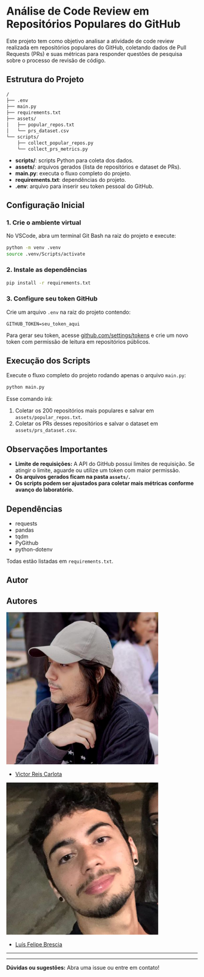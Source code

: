 # Análise de Code Review em Repositórios Populares do GitHub

Este projeto tem como objetivo analisar a atividade de code review realizada em repositórios populares do GitHub, coletando dados de Pull Requests (PRs) e suas métricas para responder questões de pesquisa sobre o processo de revisão de código.

## Estrutura do Projeto

```
/
├── .env
├── main.py
├── requirements.txt
├── assets/
│   ├── popular_repos.txt
│   └── prs_dataset.csv
└── scripts/
    ├── collect_popular_repos.py
    └── collect_prs_metrics.py
```

- **scripts/**: scripts Python para coleta dos dados.
- **assets/**: arquivos gerados (lista de repositórios e dataset de PRs).
- **main.py**: executa o fluxo completo do projeto.
- **requirements.txt**: dependências do projeto.
- **.env**: arquivo para inserir seu token pessoal do GitHub.

## Configuração Inicial

### 1. Crie o ambiente virtual

No VSCode, abra um terminal Git Bash na raiz do projeto e execute:

```bash
python -m venv .venv
source .venv/Scripts/activate
```

### 2. Instale as dependências

```bash
pip install -r requirements.txt
```

### 3. Configure seu token GitHub

Crie um arquivo `.env` na raiz do projeto contendo:

```
GITHUB_TOKEN=seu_token_aqui
```

Para gerar seu token, acesse [github.com/settings/tokens](https://github.com/settings/tokens) e crie um novo token com permissão de leitura em repositórios públicos.

## Execução dos Scripts

Execute o fluxo completo do projeto rodando apenas o arquivo `main.py`:

```bash
python main.py
```

Esse comando irá:

1. Coletar os 200 repositórios mais populares e salvar em `assets/popular_repos.txt`.
2. Coletar os PRs desses repositórios e salvar o dataset em `assets/prs_dataset.csv`.

## Observações Importantes

- **Limite de requisições:** A API do GitHub possui limites de requisição. Se atingir o limite, aguarde ou utilize um token com maior permissão.
- **Os arquivos gerados ficam na pasta `assets/`.**
- **Os scripts podem ser ajustados para coletar mais métricas conforme avanço do laboratório.**

## Dependências

- requests
- pandas
- tqdm
- PyGithub
- python-dotenv

Todas estão listadas em `requirements.txt`.

## Autor

## Autores
  
  <img src="./docs/vitola.png" alt="Victor Reis Carlota" width="400"/>

  - [Victor Reis Carlota](https://github.com/victorreiscarlota)

  <img src="./docs/lulu.png" alt="Victor Reis Carlota" width="400"/>

  - [Luís Felipe Brescia](https://github.com/LuisBrescia)

---

---

**Dúvidas ou sugestões:** Abra uma issue ou entre em contato!
